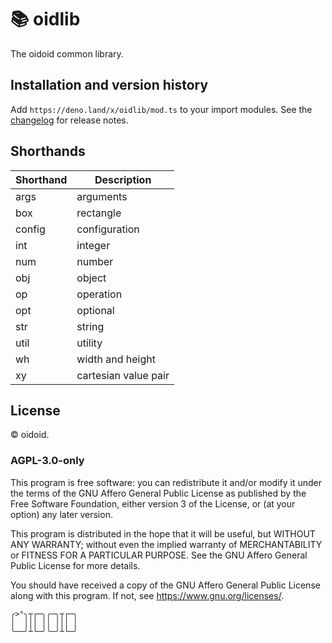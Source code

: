 # 📚 oidlib

The oidoid common library.

## Installation and version history

Add `https://deno.land/x/oidlib/mod.ts` to your import modules. See the
[changelog](changelog.md) for release notes.

## Shorthands

| Shorthand | Description          |
| --------- | -------------------- |
| args      | arguments            |
| box       | rectangle            |
| config    | configuration        |
| int       | integer              |
| num       | number               |
| obj       | object               |
| op        | operation            |
| opt       | optional             |
| str       | string               |
| util      | utility              |
| wh        | width and height     |
| xy        | cartesian value pair |

## License

© oidoid.

### AGPL-3.0-only

This program is free software: you can redistribute it and/or modify it under
the terms of the GNU Affero General Public License as published by the Free
Software Foundation, either version 3 of the License, or (at your option) any
later version.

This program is distributed in the hope that it will be useful, but WITHOUT ANY
WARRANTY; without even the implied warranty of MERCHANTABILITY or FITNESS FOR A
PARTICULAR PURPOSE. See the GNU Affero General Public License for more details.

You should have received a copy of the GNU Affero General Public License along
with this program. If not, see <https://www.gnu.org/licenses/>.

```
╭>°╮┬┌─╮╭─╮┬┌─╮
│  │││ ││ │││ │
╰──╯┴└─╯╰─╯┴└─╯
```
